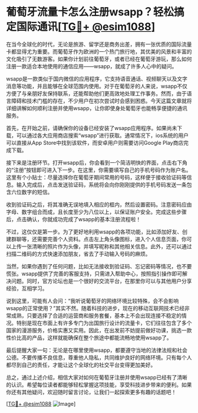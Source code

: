# 葡萄牙流量卡怎么注册wsapp？轻松搞定国际通讯[[TG💪+ @esim1088](https://t.me/s/esim1088)]

在当今全球化的时代，无论是旅游、留学还是商务出差，拥有一张优质的国际流量卡都显得尤为重要。而葡萄牙作为欧洲的一个热门旅行地，其优美的风景和丰富的文化吸引了无数游客。如果你计划前往葡萄牙，或者已经在葡萄牙游玩，那么如何注册一款适合本地使用的通信应用——wsapp，就成了许多人心中的疑问。

wsapp是一款类似于国内微信的应用程序，它支持语音通话、视频聊天以及文字消息等功能，并且能够在全球范围内使用。对于在葡萄牙的人来说，wsapp不仅方便了与亲朋好友保持联系，还能帮助他们更高效地处理工作事务。然而，由于语言障碍和技术门槛的存在，不少用户在初次尝试时会感到困惑。今天这篇文章就将详细讲解如何顺利注册并使用wsapp，让你即使身处葡萄牙也能畅享便捷的通讯服务。

首先，在开始之前，请确保你的设备已经安装了wsapp应用程序。如果尚未下载，可以通过各大应用商店搜索“wsapp”进行获取。通常情况下，ios系统的用户可以直接从App Store中找到该软件，而安卓用户则需要访问Google Play商店完成下载。

接下来是注册环节。打开wsapp后，你会看到一个简洁明快的界面，点击右下角的“注册”按钮即可进入下一步。在这里，你需要填写自己的手机号码作为账户名。这里有个小贴士：尽量选择你在葡萄牙期间常用的号码，这样便于接收验证码等信息。输入完成后，点击发送验证码，系统将会向你刚刚提供的手机号码发送一条包含六位数字的短信。

收到验证码之后，将其准确无误地填入相应的框内，然后设置密码。注意密码应由字母、数字组合而成，且长度至少为八位以上，以保证账户安全。完成这些步骤后，点击确认，你就成功完成了wsapp的基本注册流程啦！

不过，这仅仅是第一步。为了更好地利用wsapp的各项功能，比如添加好友、创建群聊等，还需要完善个人资料。点击左上角头像图标，进入个人信息页面，你可以上传一张清晰的照片作为头像，并填写昵称和其他相关信息。此外，还可以通过扫描二维码的方式快速添加朋友，省去了手动输入号码的麻烦。

当然，如果你遇到了任何问题，比如无法接收到验证码、忘记密码等情况，也不要慌张。wsapp提供了完善的客服支持，只需进入帮助中心，按照指引操作即可解决问题。同时，官方论坛也是一个很好的交流平台，在那里你可以与其他用户分享经验，互相学习。

说到这里，可能有人会问：“我听说葡萄牙的网络环境比较特殊，会不会影响wsapp的正常使用？”其实不然。随着科技的进步，现在的移动互联网技术已经非常成熟，只要选择了合适的运营商和服务套餐，基本上不会出现连接不稳定的情况。特别是现在市面上有许多专门为出国旅行设计的流量卡，它们往往包含了多个国家的漫游服务，价格实惠又实用。因此，在出发前不妨提前做好功课，挑选一款性价比高的产品，这样就能确保在整个旅途中都能流畅地使用wsapp了。

最后提醒大家一句：无论是在哪里使用wsapp，都要遵守当地的法律法规和社会公德。不要传播不良信息，尊重他人隐私，共同维护良好的网络环境。只有每个人都尽到自己的责任，才能让这个全球化的社交平台变得更加美好。

总之，通过上述介绍，相信大家对如何在葡萄牙注册并使用wsapp已经有了清晰的认识。希望每位读者都能够轻松掌握这项技能，享受科技进步带来的便利。如果你还有其他疑问，欢迎随时留言讨论，让我们一起探索更多有趣的话题吧！

[[TG💪+ @esim1088](https://t.me/s/esim1088) ![Image](https://i.postimg.cc/4NQfJmqS/Snipaste-2025-05-13-00-14-12.png)]